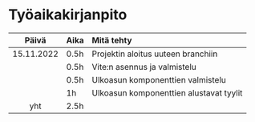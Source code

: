 # Työaikakirjanpito

|   Päivä    | Aika | Mitä tehty                              |
| :--------: | :--- | :-------------------------------------- |
| 15.11.2022 | 0.5h | Projektin aloitus uuteen branchiin      |
|            | 0.5h | Vite:n asennus ja valmistelu            |
|            | 0.5h | Ulkoasun komponenttien valmistelu       |
|            | 1h   | Ulkoasun komponenttien alustavat tyylit |
|    yht     | 2.5h |                                         |
